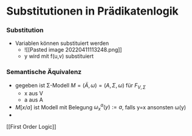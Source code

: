 # Substitutionen in Prädikatenlogik
### Substitution
+ Variablen können substituiert werden
	+ ![[Pasted image 20220411113248.png]]
	+ y wird mit f(u,v) substituiert

### Semantische Äquivalenz
+ gegeben ist Σ-Modell $M=(Ä,ω)=(A,Σ,ω)$ für $F_{V,Σ}$
	+  x aus V
	+  a aus A
+  $M[x/a]$ ist Modell mit Belegung $ω_x^a(y):=a$, falls y=x ansonsten ω(y)
+  



[[First Order Logic]]